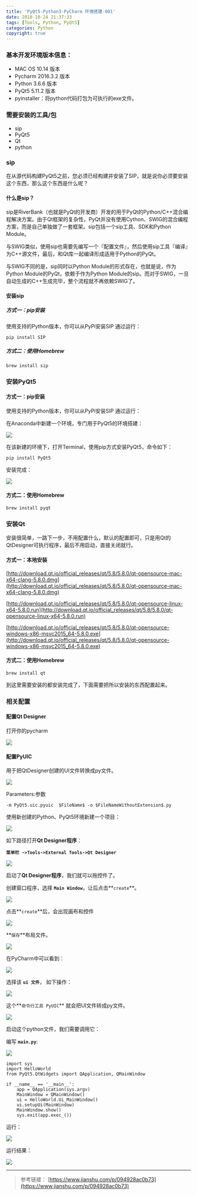 ```yaml
---
title: 'PyQt5-Python3-PyCharm 环境搭建-001'
date: 2018-10-24 21:37:33
tags: [Tools, Python, PyQt5]
categories: Python
copyright: true
---
```


### 基本开发环境版本信息：

* MAC OS 10.14 版本 
* Pycharm 2016.3.2 版本 
* Python 3.6.6 版本
* PyQt5 5.11.2 版本
* pyinstaller：将python代码打包为可执行的exe文件。

<!--more-->
### 需要安装的工具/包

* sip
* PyQt5
* Qt
* python

### sip

在从源代码构建PyQt5之前，您必须已经构建并安装了SIP，就是说你必须要安装这个东西，那么这个东西是什么呢？

#### 什么是sip？
sip是RiverBank（也就是PyQt的开发商）开发的用于PyQt的Python/C++混合编程解决方案。由于Qt框架的复杂性，PyQt并没有使用Cython、SWIG的混合编程方案，而是自己单独做了一套框架。sip包括一个sip工具、SDK和Python Module。

与SWIG类似，使用sip也需要先编写一个『配置文件』，然后使用sip工具『编译』为C++源文件，最后，和Qt库一起编译形成适用于Python的PyQt。

与SWIG不同的是，sip同时以Python Module的形式存在，也就是说，作为Python Module的PyQt，依赖于作为Python Module的sip。而对于SWIG，一旦自动生成的C++生成完毕，整个流程就不再依赖SWIG了。

#### 安装sip

##### 方式一：pip安装
使用支持的Python版本，你可以从PyPi安装SIP 通过运行：

```
pip install SIP
```

##### 方式二：使用Homebrew

```
brew install sip
```

### 安装PyQt5

#### 方式一：pip安装
使用支持的Python版本，你可以从PyPi安装SIP 通过运行：

在Anaconda中新建一个环境，专门用于PyQt5的环境搭建：

![](http://p6dpqooos.bkt.clouddn.com/18-10-24/58641812.jpg)

在该新建的环境下，打开Terminal，使用pip方式安装PyQt5，命令如下：

```
pip install PyQt5
```

安装完成：

![](http://p6dpqooos.bkt.clouddn.com/18-10-24/51277945.jpg)


#### 方式二：使用Homebrew

```
brew install pyqt
```

### 安装Qt

安装很简单，一路下一步，不用配置什么，默认的配置即可，只是用Qt的QtDesigner可执行程序，最后不用启动，直接关闭就行。

#### 方式一：本地安装

[http://download.qt.io/official_releases/qt/5.8/5.8.0/qt-opensource-mac-x64-clang-5.8.0.dmg](http://download.qt.io/official_releases/qt/5.8/5.8.0/qt-opensource-mac-x64-clang-5.8.0.dmg)

[http://download.qt.io/official_releases/qt/5.8/5.8.0/qt-opensource-linux-x64-5.8.0.run](http://download.qt.io/official_releases/qt/5.8/5.8.0/qt-opensource-linux-x64-5.8.0.run)

[http://download.qt.io/official_releases/qt/5.8/5.8.0/qt-opensource-windows-x86-msvc2015_64-5.8.0.exe](http://download.qt.io/official_releases/qt/5.8/5.8.0/qt-opensource-windows-x86-msvc2015_64-5.8.0.exe)



#### 方式二：使用Homebrew

```
brew install qt
```


到这里需要安装的都安装完成了，下面需要把所以安装的东西配置起来。

### 相关配置

#### 配置Qt Designer

打开你的pycharm

![](http://p6dpqooos.bkt.clouddn.com/18-10-24/82978134.jpg)


#### 配置PyUIC
用于把QtDesigner创建的UI文件转换成py文件。

![](http://p6dpqooos.bkt.clouddn.com/18-10-24/91413758.jpg)

Parameters:参数

```
-m PyQt5.uic.pyuic  $FileName$ -o $FileNameWithoutExtension$.py
```


使用新创建的Python、PyQt5环境新建一个项目：

![](http://p6dpqooos.bkt.clouddn.com/18-10-24/13665698.jpg)

如下路径打开**Qt Designer程序**：

**`菜单栏 ->Tools->External Tools->Qt Designer`**

![](http://p6dpqooos.bkt.clouddn.com/18-10-24/21668429.jpg)

启动了**Qt Designer程序**，我们就可以拖控件了。

创建窗口程序，选择 **`Main Window`**，让后点击**`create`**。

![](http://p6dpqooos.bkt.clouddn.com/18-10-24/49825913.jpg)

点击**`create`**后，会出现画布和控件

![](http://p6dpqooos.bkt.clouddn.com/18-10-24/24273668.jpg)

**`保存`**布局文件。

![](http://p6dpqooos.bkt.clouddn.com/18-10-24/57155589.jpg)

在PyCharm中可以看到：

![](http://p6dpqooos.bkt.clouddn.com/18-10-24/50314264.jpg)

选择该 **`ui 文件`**， 如下操作：

![](http://p6dpqooos.bkt.clouddn.com/18-10-24/91932339.jpg)

这个**`命令行工具 PyUIC`** 就会把UI文件转成py文件。

![](http://p6dpqooos.bkt.clouddn.com/18-10-24/32100450.jpg)

启动这个python文件，我们需要调用它：

编写 **`main.py`**:

![](http://p6dpqooos.bkt.clouddn.com/18-10-24/72784404.jpg)

```
import sys
import HelloWorld
from PyQt5.QtWidgets import QApplication, QMainWindow

if __name__ == '__main__':
    app = QApplication(sys.argv)
    MainWindow = QMainWindow()
    ui = HelloWorld.Ui_MainWindow()
    ui.setupUi(MainWindow)
    MainWindow.show()
    sys.exit(app.exec_())
```
运行：

![](http://p6dpqooos.bkt.clouddn.com/18-10-24/86082366.jpg)

运行结果：

![](http://p6dpqooos.bkt.clouddn.com/18-10-24/47439591.jpg)


---
> 参考链接：
[https://www.jianshu.com/p/094928ac0b73](https://www.jianshu.com/p/094928ac0b73)